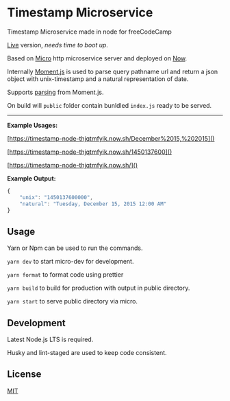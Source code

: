 # Timestamp Microservice

Timestamp Microservice made in node for freeCodeCamp

[Live](https://timestamp-node-thjqtmfyik.now.sh) version, _needs time to
boot up_.

Based on [Micro](https://github.com/zeit/micro) http microservice
server and deployed on [Now](https://zeit.co/now).

Internally [Moment.js](https://momentjs.com) is used to parse query
pathname url and return a json object with unix-timestamp and a natural
representation of date.

Supports [parsing](https://momentjs.com/docs/#/parsing/) from Moment.js.

On build will `public` folder contain bunldled `index.js` ready to be
served.

---

**Example Usages:**

[https://timestamp-node-thjqtmfyik.now.sh/December%2015,%202015]()

[https://timestamp-node-thjqtmfyik.now.sh/1450137600]()

[https://timestamp-node-thjqtmfyik.now.sh/]()

**Example Output:**

```javascript
{
    "unix": "1450137600000",
    "natural": "Tuesday, December 15, 2015 12:00 AM"
}
```

## Usage

Yarn or Npm can be used to run the commands.

`yarn dev` to start micro-dev for development.

`yarn format` to format code using prettier

`yarn build` to build for production with output in public directory.

`yarn start` to serve public directory via micro.

## Development

Latest Node.js LTS is required.

Husky and lint-staged are used to keep code consistent.

## License

[MIT](LICENSE)
